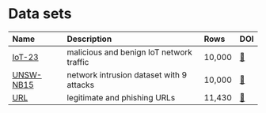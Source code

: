 # Data sets

| Name             | Description                              | Rows   | DOI        |
|:-----------------|:-----------------------------------------|:-------|:-----------|
| [IoT-23][iot]    | malicious and benign IoT network traffic | 10,000 | [🔗][iotd] |
| [UNSW-NB15][uns] | network intrusion dataset with 9 attacks | 10,000 | [🔗][unsd] |
| [URL][url]       | legitimate and phishing URLs             | 11,430 | [🔗][urld] |



[iot]: https://www.stratosphereips.org/datasets-iot23/
[iotd]: https://doi.org/10.5281/zenodo.4743746
[uns]: https://research.unsw.edu.au/projects/unsw-nb15-dataset
[unsd]: https://doi.org/10.1109/MilCIS.2015.7348942
[url]: https://data.mendeley.com/datasets/c2gw7fy2j4/3
[urld]: https://doi.org/10.1016/j.engappai.2021.104347
